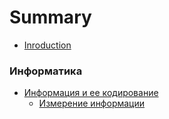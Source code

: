 # Summary

- [Inroduction](/README.md)

### Информатика

- [Информация и ее кодирование](computer-sience/README.md)
    - [Измерение информации](computer-sience/README.md#measurement)